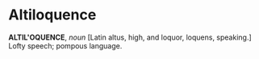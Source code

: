# Altiloquence

**ALTIL'OQUENCE**, _noun_ \[Latin altus, high, and loquor, loquens, speaking.\] Lofty speech; pompous language.